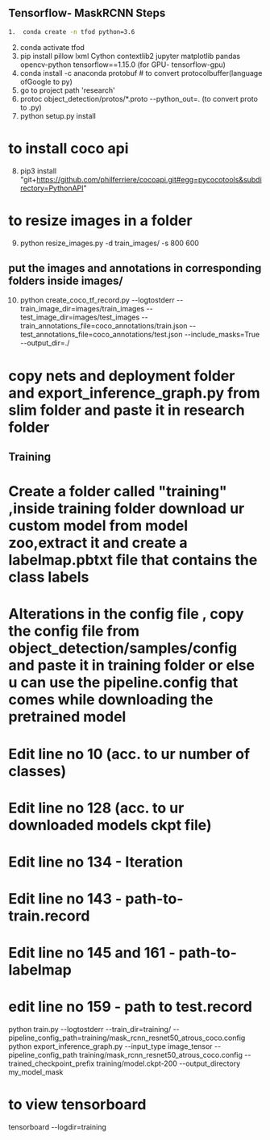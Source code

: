 Tensorflow- MaskRCNN Steps
----------------------------------------
```bash
1.  conda create -n tfod python=3.6   
```
2.  conda activate tfod  
3.  pip install pillow lxml Cython contextlib2 jupyter matplotlib pandas opencv-python tensorflow==1.15.0 (for GPU- tensorflow-gpu)
4.  conda install -c anaconda protobuf   # to convert protocolbuffer(language ofGoogle to py)
5.  go to project path 'research'
6.  protoc object_detection/protos/*.proto --python_out=.  (to convert proto to .py)
7.  python setup.py install

# to install coco api
8) pip3 install "git+https://github.com/philferriere/cocoapi.git#egg=pycocotools&subdirectory=PythonAPI"

# to resize images in a folder
9) python resize_images.py -d train_images/ -s 800 600

## put the images and annotations in corresponding folders inside images/ 
10)  python create_coco_tf_record.py --logtostderr --train_image_dir=images/train_images --test_image_dir=images/test_images --train_annotations_file=coco_annotations/train.json --test_annotations_file=coco_annotations/test.json --include_masks=True --output_dir=./

# copy nets and deployment folder and export_inference_graph.py from slim folder and paste it in research folder 

Training
-----------------------------------------------------
# Create a folder called "training" ,inside training folder download ur custom model from model zoo,extract it and create a labelmap.pbtxt file that contains the class labels
# Alterations in the config file , copy the config file from object_detection/samples/config and paste it in training folder or else u can use the pipeline.config that comes while downloading the pretrained model 
# Edit line no 10 (acc. to ur number of classes)
# Edit line no 128 (acc. to ur downloaded models ckpt file)
# Edit line no 134 - Iteration
# Edit line no 143 - path-to-train.record
# Edit line no 145 and 161 - path-to-labelmap
# edit line no 159 - path to test.record

python train.py --logtostderr --train_dir=training/ --pipeline_config_path=training/mask_rcnn_resnet50_atrous_coco.config
python export_inference_graph.py --input_type image_tensor --pipeline_config_path training/mask_rcnn_resnet50_atrous_coco.config --trained_checkpoint_prefix training/model.ckpt-200 --output_directory my_model_mask

# to view tensorboard
tensorboard --logdir=training